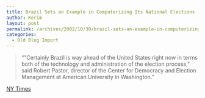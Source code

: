 ```yaml
---
title: Brazil Sets an Example in Computerizing Its National Elections
author: Kerim
layout: post
permalink: /archives/2002/10/30/brazil-sets-an-example-in-computerizing-its-national-elections/
categories:
  - Old Blog Import
---
```


>   &#8220;"Certainly Brazil is way ahead of the United States right now in terms both of the technology and administration of the election process," said Robert Pastor, director of the Center for Democracy and Election Management at American University in Washington.&#8221;


<a href="http://www.nytimes.com/2002/10/30/international/americas/30RIO.html" onclick="_gaq.push(['_trackEvent', 'outbound-article', 'http://www.nytimes.com/2002/10/30/international/americas/30RIO.html', 'NY Times']);" >NY Times</a>

